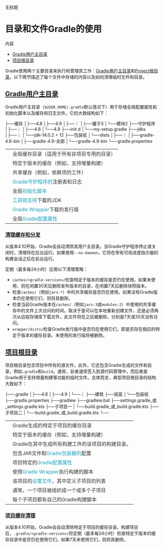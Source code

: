 ﻿ 无标题 <style id="wiz_custom_css">html, .wiz-editor-body {font-size: 12pt;}.wiz-editor-body {font-family: Helvetica, 'Hiragino Sans GB', '微软雅黑', 'Microsoft YaHei UI', SimSun, SimHei, arial, sans-serif;line-height: 1.7;margin: 0 auto;position:relative;padding: 20px 16px;}.wiz-editor-body h1,.wiz-editor-body h2,.wiz-editor-body h3,.wiz-editor-body h4,.wiz-editor-body h5,.wiz-editor-body h6 {margin:20px 0 10px;margin:1.25rem 0 0.625rem;padding: 0;font-weight: bold;}.wiz-editor-body h1 {font-size:20pt;font-size:1.67rem;}.wiz-editor-body h2 {font-size:18pt;font-size:1.5rem;}.wiz-editor-body h3 {font-size:15pt;font-size:1.25rem;}.wiz-editor-body h4 {font-size:14pt;font-size:1.17rem;}.wiz-editor-body h5 {font-size:12pt;font-size:1rem;}.wiz-editor-body h6 {font-size:12pt;font-size:1rem;color: #777777;margin: 1rem 0;}.wiz-editor-body div,.wiz-editor-body p,.wiz-editor-body ul,.wiz-editor-body ol,.wiz-editor-body dl,.wiz-editor-body li {margin:8px 0 0;}.wiz-editor-body blockquote,.wiz-editor-body table,.wiz-editor-body pre,.wiz-editor-body code {margin:8px 0;}.wiz-editor-body .CodeMirror pre {margin:0;}.wiz-editor-body a {word-wrap: break-word;text-decoration-skip-ink: none;}.wiz-editor-body ul,.wiz-editor-body ol {padding-left:32px;padding-left:2rem;}.wiz-editor-body ol.wiz-list-level1 > li {list-style-type:decimal;}.wiz-editor-body ol.wiz-list-level2 > li {list-style-type:lower-latin;}.wiz-editor-body ol.wiz-list-level3 > li {list-style-type:lower-roman;}.wiz-editor-body li.wiz-list-align-style {list-style-position: inside; margin-left: -1em;}.wiz-editor-body blockquote {padding: 0 12px;}.wiz-editor-body blockquote > :first-child {margin-top:0;}.wiz-editor-body blockquote > :last-child {margin-bottom:0;}.wiz-editor-body img {border:0;max-width:100%;height:auto !important;margin:2px 0;padding: 2px;vertical-align:bottom;}.wiz-editor-body table {border-collapse:collapse;border:1px solid #a7afbc;}.wiz-editor-body td,.wiz-editor-body th {padding:4px 8px;border-collapse:collapse;border:1px solid #a7afbc;min-height:28px;word-break:break-word;box-sizing: border-box;}.wiz-editor-body td > div:first-child {margin-top:0;}.wiz-editor-body td > div:last-child {margin-bottom:0;}.wiz-editor-body img.wiz-svg-image {box-shadow:1px 1px 4px #E8E8E8;}.wiz-editor-body .wiz-image-container {margin:0;max-width: 100%;display: inline-flex;flex-direction: column;}.wiz-editor-body .wiz-image-container .wiz-image-title {display:inline-block;text-align: center;color: #a7afbc;line-height: 18px;font-size: 12px;min-height: 18px;width: 100%;white-space: normal;}.wiz-hide {display:none !important;}.wiz-editor-body.wiz-editor-outline {padding-right:0; padding-left:0;}.wiz-editor-body.wiz-editor-outline .outline-container {margin:0; padding:0; line-height:1.5;}.wiz-editor-body.wiz-editor-outline .outline-container div {margin:0;}.wiz-editor-body.wiz-editor-outline .node {margin:0; padding: 0;}.wiz-editor-body.wiz-editor-outline .outline-container > .node {margin-right:24px; margin-left:30px;}.wiz-editor-body.wiz-editor-outline .node.collapsed .children {display:none;}.wiz-editor-body.wiz-editor-outline .node .row {position:relative; padding-left:26px;}.wiz-editor-body.wiz-editor-outline .node .operator-container {width:36px;position:absolute; top:4px; left:-18px;}.wiz-editor-body.wiz-editor-outline .node .operator-bar {position:absolute; top:0; left:0; right:0; bottom:0; display:flex; align-items:center; justify-content:center;}.wiz-editor-body.wiz-editor-outline .node .switch {width:18px; height:18px;display:flex;flex-direction: column;align-items: center;overflow: hidden;}.wiz-editor-body.wiz-editor-outline .node .switch i {font-size:20px;position:relative;left:-1px;top:-1px;}.wiz-editor-body.wiz-editor-outline .node .switch.active {cursor:pointer;color:transparent; transition:transform 200ms ease 0s;}.wiz-editor-body.wiz-editor-outline .node.collapsed .switch.active {transform:rotateZ(-90deg);}.wiz-editor-body.wiz-editor-outline .node .row:hover .switch.active {color:#505F79}.wiz-editor-body.wiz-editor-outline .node .dot {display:flex; align-items:center; justify-content:center; border-radius:100%; width:18px; height:18px;}.wiz-editor-body.wiz-editor-outline .node.collapsed .dot {background-color:rgba(80, 95, 121, .15);}.wiz-editor-body.wiz-editor-outline .node .dot-icon {background-color:#505F79; border-radius:100%; width:6px; height:6px;}.wiz-editor-body.wiz-editor-outline .node .child {margin-left:8px; border-left:1px solid #E6E9ED; padding-left:17px;}.wiz-editor-body.wiz-editor-outline .node .content {flex:1;outline:none; padding:4px 0;}.wiz-editor-body.wiz-editor-outline .node div.content {font-size:1rem;}.wiz-editor-body.wiz-editor-outline .node.complete > .row .content {text-decoration:line-through;color:#A7AFBC;}.wiz-editor-body.wiz-editor-outline .node .notes {outline:none; font-size:.8rem; color:#A7AFBC;}.wiz-editor-body.wiz-editor-outline .node .image {outline:none; padding-top:4px; padding-bottom:4px;}.wiz-editor-body.wiz-editor-outline .outline-container h1,.wiz-editor-body.wiz-editor-outline .outline-container h2,.wiz-editor-body.wiz-editor-outline .outline-container h3,.wiz-editor-body.wiz-editor-outline .outline-container h4,.wiz-editor-body.wiz-editor-outline .outline-container h5,.wiz-editor-body.wiz-editor-outline .outline-container h6 {margin:0;}body, .wiz-editor-body { padding-left: 48px; padding-right: 48px;}</style>

# 目录和文件Gradle的使用

内容

* [Gradle用户主目录](#dir:gradle_user_home)
* [项目根目录](#dir:project_root)

Gradle使用两个主要目录来执行和管理其工作：[Gradle用户主目录](#dir:gradle_user_home)和[Project根目录](#dir:project_root)。以下两节描述了每个文件中存储的内容以及如何清理临时文件和目录。

## [](#dir:gradle_user_home)[Gradle用户主目录](#dir:gradle_user_home)

Gradle用户主目录（`$USER_HOME/.gradle`默认情况下）用于存储全局配置属性和初始化脚本以及缓存和日志文件。它的大致结构如下：

├──缓存  │├──4.8  │├──4.9  │├──⋮ │├──罐子3  │└──模块2  ├──守护程序  │├──⋮ │├──4.8 │└──4.9 ├──init.d  │└──my-setup.gradle ├──jdks  │├──⋮ │└──jdk-14.0.2 + 12 ├──包装纸 │└──dists  │├──⋮ │├──gradle-4.8-bin │├──gradle-4.9-全部 │└──gradle-4.9-bin └──gradle.properties 

<table style="background:none;"><tbody><tr style="background:none;"><td style="color:rgba(0, 0, 0, 0.8);"><i class="conum" data-value="1" style="background-color: rgba(0, 0, 0, 0.8); font-size: 0.75rem; font-family: Lato, Arial, sans-serif; color: rgb(255, 255, 255) !important;"></i></td><td style="color:rgba(0, 0, 0, 0.8);"><font><font>全局缓存目录（适用于所有非项目专用的目录）</font></font></td></tr><tr style="background:none;"><td style="color:rgba(0, 0, 0, 0.8);"><i class="conum" data-value="2" style="background-color: rgba(0, 0, 0, 0.8); font-size: 0.75rem; font-family: Lato, Arial, sans-serif; color: rgb(255, 255, 255) !important;"></i></td><td style="color:rgba(0, 0, 0, 0.8);"><font><font>特定于版本的缓存（例如，支持增量构建）</font></font></td></tr><tr style="background:none;"><td style="color:rgba(0, 0, 0, 0.8);"><i class="conum" data-value="3" style="background-color: rgba(0, 0, 0, 0.8); font-size: 0.75rem; font-family: Lato, Arial, sans-serif; color: rgb(255, 255, 255) !important;"></i></td><td style="color:rgba(0, 0, 0, 0.8);"><font><font>共享缓存（例如，依赖项的工件）</font></font></td></tr><tr style="background:none;"><td style="color:rgba(0, 0, 0, 0.8);"><i class="conum" data-value="4" style="background-color: rgba(0, 0, 0, 0.8); font-size: 0.75rem; font-family: Lato, Arial, sans-serif; color: rgb(255, 255, 255) !important;"></i></td><td style="color:rgba(0, 0, 0, 0.8);"><font><a href="" style="color:rgb(29, 162, 189);text-decoration:none;"><font>Gradle守护程序的</font></a><font>注册表和日志</font></font><a href="" style="color:rgb(29, 162, 189);text-decoration:none;"><font></font></a></td></tr><tr style="background:none;"><td style="color:rgba(0, 0, 0, 0.8);"><i class="conum" data-value="5" style="background-color: rgba(0, 0, 0, 0.8); font-size: 0.75rem; font-family: Lato, Arial, sans-serif; color: rgb(255, 255, 255) !important;"></i></td><td style="color:rgba(0, 0, 0, 0.8);"><font><font>全局</font></font><a href="" style="color:rgb(29, 162, 189);text-decoration:none;"><font><font>初始化脚本</font></font></a></td></tr><tr style="background:none;"><td style="color:rgba(0, 0, 0, 0.8);"><i class="conum" data-value="6" style="background-color: rgba(0, 0, 0, 0.8); font-size: 0.75rem; font-family: Lato, Arial, sans-serif; color: rgb(255, 255, 255) !important;"></i></td><td style="color:rgba(0, 0, 0, 0.8);"><font><a href="" style="color:rgb(29, 162, 189);text-decoration:none;"><font>工具链支持</font></a><font>下载的JDK</font></font><a href="" style="color:rgb(29, 162, 189);text-decoration:none;"><font></font></a></td></tr><tr style="background:none;"><td style="color:rgba(0, 0, 0, 0.8);"><i class="conum" data-value="7" style="background-color: rgba(0, 0, 0, 0.8); font-size: 0.75rem; font-family: Lato, Arial, sans-serif; color: rgb(255, 255, 255) !important;"></i></td><td style="color:rgba(0, 0, 0, 0.8);"><font><a href="" style="color:rgb(29, 162, 189);text-decoration:none;"><font>Gradle Wrapper</font></a><font>下载的发行版</font></font><a href="" style="color:rgb(29, 162, 189);text-decoration:none;"><font></font></a></td></tr><tr style="background:none;"><td style="color:rgba(0, 0, 0, 0.8);"><i class="conum" data-value="8" style="background-color: rgba(0, 0, 0, 0.8); font-size: 0.75rem; font-family: Lato, Arial, sans-serif; color: rgb(255, 255, 255) !important;"></i></td><td style="color:rgba(0, 0, 0, 0.8);"><font><font>全局</font></font><a href="" style="color:rgb(29, 162, 189);text-decoration:none;"><font><font>Gradle配置属性</font></font></a></td></tr></tbody></table>

### [](#dir:gradle_user_home:cache_cleanup)[清理缓存和分发](#dir:gradle_user_home:cache_cleanup)

从版本4.10开始，Gradle会自动清除其用户主目录。当Gradle守护程序停止或关闭时，清理将在后台运行。如果使用`--no-daemon`，它将在带有可视进度指示器的构建会话之后在前台运行。

定期（最多每24小时）应用以下清理策略：

* `caches/<gradle-version>/`检查特定于版本的缓存是否仍在使用。如果未使用，则在闲置30天后删除发布版本的目录，在闲置7天后删除快照版本。
* 检查`caches/`（例如`jars-*`）中的共享缓存是否仍在使用。如果没有Gradle版本仍在使用它们，则将其删除。
* 检查当前Gradle版本在`caches/`（例如`jars-3`或`modules-2`）中使用的共享缓存中的文件上次访问的时间。取决于是可以在本地重新创建文件，还是必须再次从远程存储库下载文件，此文件将在之后被删除。分别是7天或30天没有访问。
* `wrapper/dists/`检查Gradle发行版中是否仍在使用它们，即是否存在相应的特定于版本的缓存目录。未使用的发行版将被删除。

## [](#dir:project_root)[项目根目录](#dir:project_root)

项目根目录包含项目中所有的源文件。此外，它还包含Gradle生成的文件和目录，例如`.gradle`和`build`。通常，前者通常签入到源代码管理中，而后者是Gradle用于支持增量构建等功能的临时文件。总体而言，典型项目根目录的结构大致如下：

├──.gradle  │├──4.8  │├──4.9  │└──⋮ ├──建筑  ├──摇篮 │└──包装纸  ├──gradle.properties  ├──gradlew  ├──gradlew.bat  ├──settings.gradle_或_settings.gradle.kts ├──子项目一  | └──build.gradle_或_build.gradle.kts ├──子项目二  | └──build.gradle_或_build.gradle.kts └──

<table style="background:none;"><tbody><tr style="background:none;"><td style="color:rgba(0, 0, 0, 0.8);"><i class="conum" data-value="1" style="background-color: rgba(0, 0, 0, 0.8); font-size: 0.75rem; font-family: Lato, Arial, sans-serif; color: rgb(255, 255, 255) !important;"></i></td><td style="color:rgba(0, 0, 0, 0.8);"><font><font>Gradle生成的特定于项目的缓存目录</font></font></td></tr><tr style="background:none;"><td style="color:rgba(0, 0, 0, 0.8);"><i class="conum" data-value="2" style="background-color: rgba(0, 0, 0, 0.8); font-size: 0.75rem; font-family: Lato, Arial, sans-serif; color: rgb(255, 255, 255) !important;"></i></td><td style="color:rgba(0, 0, 0, 0.8);"><font><font>特定于版本的缓存（例如，支持增量构建）</font></font></td></tr><tr style="background:none;"><td style="color:rgba(0, 0, 0, 0.8);"><i class="conum" data-value="3" style="background-color: rgba(0, 0, 0, 0.8); font-size: 0.75rem; font-family: Lato, Arial, sans-serif; color: rgb(255, 255, 255) !important;"></i></td><td style="color:rgba(0, 0, 0, 0.8);"><font><font>Gradle在其中生成所有构建工件的该项目的构建目录。</font></font></td></tr><tr style="background:none;"><td style="color:rgba(0, 0, 0, 0.8);"><i class="conum" data-value="4" style="background-color: rgba(0, 0, 0, 0.8); font-size: 0.75rem; font-family: Lato, Arial, sans-serif; color: rgb(255, 255, 255) !important;"></i></td><td style="color:rgba(0, 0, 0, 0.8);"><font><font>包含JAR文件和</font><a href="" style="color:rgb(29, 162, 189);text-decoration:none;"><font>Gradle包装器的</font></a><font>配置</font></font><a href="" style="color:rgb(29, 162, 189);text-decoration:none;"><font></font></a></td></tr><tr style="background:none;"><td style="color:rgba(0, 0, 0, 0.8);"><i class="conum" data-value="5" style="background-color: rgba(0, 0, 0, 0.8); font-size: 0.75rem; font-family: Lato, Arial, sans-serif; color: rgb(255, 255, 255) !important;"></i></td><td style="color:rgba(0, 0, 0, 0.8);"><font><font>项目特定的</font></font><a href="" style="color:rgb(29, 162, 189);text-decoration:none;"><font><font>Gradle配置属性</font></font></a></td></tr><tr style="background:none;"><td style="color:rgba(0, 0, 0, 0.8);"><i class="conum" data-value="6" style="background-color: rgba(0, 0, 0, 0.8); font-size: 0.75rem; font-family: Lato, Arial, sans-serif; color: rgb(255, 255, 255) !important;"></i></td><td style="color:rgba(0, 0, 0, 0.8);"><font><font>使用</font><a href="" style="color:rgb(29, 162, 189);text-decoration:none;"><font>Gradle Wrapper</font></a><font>执行构建的脚本</font></font><a href="" style="color:rgb(29, 162, 189);text-decoration:none;"><font></font></a></td></tr><tr style="background:none;"><td style="color:rgba(0, 0, 0, 0.8);"><i class="conum" data-value="7" style="background-color: rgba(0, 0, 0, 0.8); font-size: 0.75rem; font-family: Lato, Arial, sans-serif; color: rgb(255, 255, 255) !important;"></i></td><td style="color:rgba(0, 0, 0, 0.8);"><font><font>该项目的</font></font><a href="" style="color:rgb(29, 162, 189);text-decoration:none;"><font><font>设置文件</font></font></a><font><font>，其中定义子项目的列表</font></font></td></tr><tr style="background:none;"><td style="color:rgba(0, 0, 0, 0.8);"><i class="conum" data-value="8" style="background-color: rgba(0, 0, 0, 0.8); font-size: 0.75rem; font-family: Lato, Arial, sans-serif; color: rgb(255, 255, 255) !important;"></i></td><td style="color:rgba(0, 0, 0, 0.8);"><font><font>通常，一个项目被组织成一个或多个子项目</font></font></td></tr><tr style="background:none;"><td style="color:rgba(0, 0, 0, 0.8);"><i class="conum" data-value="9" style="background-color: rgba(0, 0, 0, 0.8); font-size: 0.75rem; font-family: Lato, Arial, sans-serif; color: rgb(255, 255, 255) !important;"></i></td><td style="color:rgba(0, 0, 0, 0.8);"><font><font>每个子项目都有自己的Gradle构建脚本</font></font></td></tr></tbody></table>

### [](#dir:project_root:cache_cleanup)[项目缓存清理](#dir:project_root:cache_cleanup)

从版本4.10开始，Gradle会自动清除特定于项目的缓存目录。构建项目后，`.gradle/<gradle-version>/`将定期（最多每24小时）检查特定于版本的缓存目录中是否仍在使用它们。如果7天未使用它们，则将其删除。